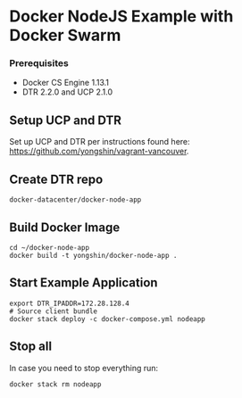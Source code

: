 Docker NodeJS Example with Docker Swarm
=====================

### Prerequisites

- Docker CS Engine 1.13.1
- DTR 2.2.0 and UCP 2.1.0

## Setup UCP and DTR

Set up UCP and DTR per instructions found here: https://github.com/yongshin/vagrant-vancouver.

## Create DTR repo

```
docker-datacenter/docker-node-app
```

## Build Docker Image
```  
cd ~/docker-node-app
docker build -t yongshin/docker-node-app .
```

## Start Example Application
```
export DTR_IPADDR=172.28.128.4
# Source client bundle
docker stack deploy -c docker-compose.yml nodeapp
```

## Stop all
In case you need to stop everything run:
```
docker stack rm nodeapp
```
